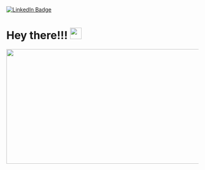 
<div id="badges">
  <a href="www.linkedin.com/in/uladzimir-tolstsik-0b1256a9">
    <img src="https://img.shields.io/badge/LinkedIn-blue?style=for-the-badge&logo=linkedin&logoColor=white" alt="LinkedIn Badge"/>
  </a>
<h1>
  Hey there!!!
  <img src="https://media.giphy.com/media/hvRJCLFzcasrR4ia7z/giphy.gif" width="30px"/>
</h1>
<img src="https://komarev.com/ghpvc/?username=uladzimirtolstsik&style=flat-square&color=blue" alt=""/>
<div align="center">
  <img src="https://media.giphy.com/media/unQ3IJU2RG7DO/giphy.gif" width="600" height="300"/>
</div>
